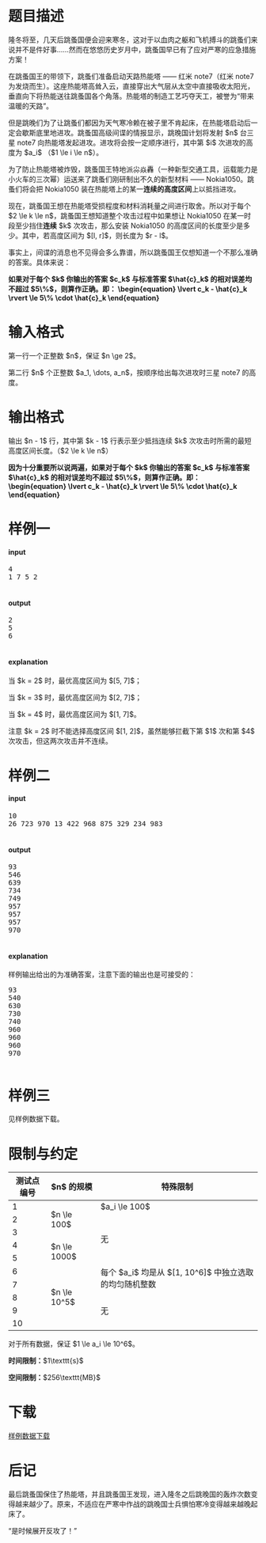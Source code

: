 # 题目描述

<p>隆冬将至，几天后跳蚤国便会迎来寒冬，这对于以血肉之躯和飞机搏斗的跳蚤们来说并不是件好事……然而在悠悠历史岁月中，跳蚤国早已有了应对严寒的应急措施方案！</p>
<p>在跳蚤国王的带领下，跳蚤们准备启动天路热能塔 —— 红米 note7（红米 note7 为发烧而生）。这座热能塔高耸入云，直接穿出大气层从太空中直接吸收太阳光，垂直向下将热能送往跳蚤国各个角落。热能塔的制造工艺巧夺天工，被誉为“带来温暖的天路”。</p>
<p>但是跳晚们为了让跳蚤们都因为天气寒冷赖在被子里不肯起床，在热能塔启动后一定会歇斯底里地进攻。跳蚤国高级间谍的情报显示，跳晚国计划将发射 $n$ 台三星 note7 向热能塔发起进攻。进攻将会按一定顺序进行，其中第 $i$ 次进攻的高度为 $a_i$ （$1 \le i \le n$）。</p>
<p>为了防止热能塔被炸毁，跳蚤国王特地派尛焱轟（一种新型交通工具，运载能力是小火车的三次幂）运送来了跳蚤们刚研制出不久的新型材料 —— Nokia1050。跳蚤们将会把 Nokia1050 装在热能塔上的某一<strong>连续的高度区间</strong>上以抵挡进攻。</p>
<p>现在，跳蚤国王想在热能塔受损程度和材料消耗量之间进行取舍。所以对于每个 $2 \le k \le n$，跳蚤国王想知道整个攻击过程中如果想让 Nokia1050 在某一时段至少挡住<strong>连续</strong> $k$ 次攻击，那么安装 Nokia1050 的高度区间的长度至少是多少。其中，若高度区间为 $[l, r]$，则长度为 $r - l$。</p>
<p>事实上，间谍的消息也不见得会多么靠谱，所以跳蚤国王仅想知道一个不那么准确的答案。具体来说：</p>
<p><strong>如果对于每个 $k$ 你输出的答案 $c_k$ 与标准答案 $\hat{c}_k$ 的相对误差均不超过 $5\%$，则算作正确。即：
\begin{equation}
\lvert c_k - \hat{c}_k \rvert \le 5\% \cdot \hat{c}_k
\end{equation}
</strong></p>

# 输入格式


<p>第一行一个正整数 $n$，保证 $n \ge 2$。</p>
<p>第二行 $n$ 个正整数 $a_1, \dots, a_n$，按顺序给出每次进攻时三星 note7 的高度。</p>

# 输出格式


<p>输出 $n - 1$ 行，其中第 $k - 1$ 行表示至少抵挡连续 $k$ 次攻击时所需的最短高度区间长度。（$2 \le k \le n$）</p>
<p><strong>因为十分重要所以说两遍，如果对于每个 $k$ 你输出的答案 $c_k$ 与标准答案 $\hat{c}_k$ 的相对误差均不超过 $5\%$，则算作正确。即：
\begin{equation}
\lvert c_k - \hat{c}_k \rvert \le 5\% \cdot \hat{c}_k
\end{equation}</strong></p>

# 样例一


<h4>input</h4>
<pre>4
1 7 5 2

</pre>

<h4>output</h4>
<pre>2
5
6

</pre>

<h4>explanation</h4>
<p>当 $k = 2$ 时，最优高度区间为 $[5, 7]$；</p>
<p>当 $k = 3$ 时，最优高度区间为 $[2, 7]$；</p>
<p>当 $k = 4$ 时，最优高度区间为 $[1, 7]$。</p>
<p>注意 $k = 2$ 时不能选择高度区间 $[1, 2]$，虽然能够拦截下第 $1$ 次和第 $4$ 次攻击，但这两次攻击并不连续。</p>

# 样例二


<h4>input</h4>
<pre>10
26 723 970 13 422 968 875 329 234 983

</pre>

<h4>output</h4>
<pre>93
546
639
734
749
957
957
957
970

</pre>

<h4>explanation</h4>
<p>样例输出给出的为准确答案，注意下面的输出也是可接受的：</p>
<pre>93
540
630
730
740
960
960
960
970

</pre>


# 样例三


<p>见样例数据下载。</p>

# 限制与约定


<div class="table-responsive">
<table class="table table-bordered table-text-center table-vertical-middle"><thead><tr><th>测试点编号</th>
<th>$n$ 的规模</th>
<th>特殊限制</th>
</tr></thead><tbody><tr><td>1</td><td rowspan="3">$n \le 100$</td><td>$a_i \le 100$</td></tr><tr><td>2</td><td rowspan="4">无</td></tr><tr><td>3</td></tr><tr><td>4</td><td rowspan="2">$n \le 1000$</td></tr><tr><td>5</td></tr><tr><td>6</td><td rowspan="5">$n \le 10^5$</td><td rowspan="2">每个 $a_i$ 均是从 $[1, 10^6]$ 中独立选取的均匀随机整数</td></tr><tr><td>7</td></tr><tr><td>8</td><td rowspan="3">无</td></tr><tr><td>9</td></tr><tr><td>10</td></tr></tbody></table></div>

<p>对于所有数据，保证 $1 \le a_i \le 10^6$。</p>
<p><strong>时间限制：</strong>$1\texttt{s}$</p>
<p><strong>空间限制：</strong>$256\texttt{MB}$</p>

# 下载


<p><a href="/download.php?type=problem&amp;id=245">样例数据下载</a></p>

# 后记


<p>最后跳蚤国保住了热能塔，并且跳蚤国王发现，进入隆冬之后跳晚国的轰炸次数变得越来越少了。原来，不适应在严寒中作战的跳晚国士兵惧怕寒冷变得越来越晚起床了。</p>
<p>“是时候展开反攻了！”</p>
